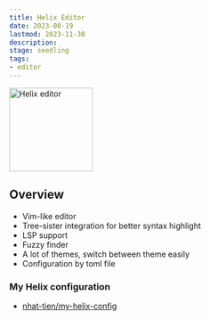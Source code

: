```yaml
---
title: Helix Editor
date: 2023-08-19
lastmod: 2023-11-30
description:
stage: seedling  
tags: 
- editor
---
```

<img src="https://helix-editor.com/logo.svg" alt="Helix editor"  width="150"  />

## Overview
- Vim-like editor
- Tree-sister integration for better syntax highlight
- LSP support
- Fuzzy finder
- A lot of themes, switch between theme easily
- Configuration by toml file 

### My Helix configuration
- [nhat-tien/my-helix-config](https://github.com/nhat-tien/my-helix-config)
